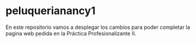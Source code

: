 # peluquerianancy1

En este repositorio vamos a desplegar los cambios para poder completar la pagina web pedida en la Práctica Profesionalizante II.
